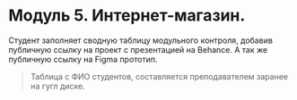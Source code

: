 # Модуль 5. Интернет-магазин.
Студент заполняет сводную таблицу модульного контроля, добавив публичную ссылку на проект с презентацией на Behance. 
А так же публичную ссылку на Figma прототип. 
> Таблица с ФИО студентов, составляется преподавателем заранее на гугл диске.
